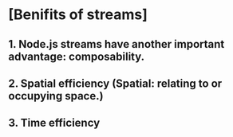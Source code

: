 # [Benifits of streams]
## 1. Node.js streams have another important advantage: composability.
## 2. Spatial efficiency (Spatial: relating to or occupying space.)
## 3. Time efficiency
